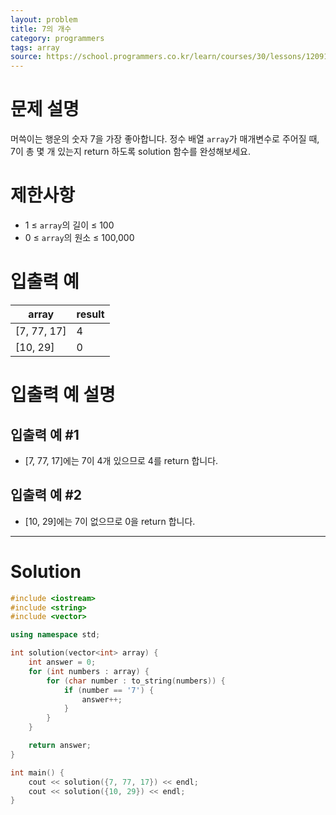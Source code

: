 ```yaml
---
layout: problem
title: 7의 개수
category: programmers
tags: array
source: https://school.programmers.co.kr/learn/courses/30/lessons/120912
---
```


# 문제 설명

머쓱이는 행운의 숫자 7을 가장 좋아합니다. 정수 배열 `array`가 매개변수로 주어질 때, 7이 총 몇 개 있는지 return 하도록 solution 함수를 완성해보세요.

# 제한사항

- 1 ≤ `array`의 길이 ≤ 100
- 0 ≤ `array`의 원소 ≤ 100,000

# 입출력 예

| array | result |
| --- | --- |
| [7, 77, 17] | 4 |
| [10, 29] | 0 |

# 입출력 예 설명

## 입출력 예 #1

- [7, 77, 17]에는 7이 4개 있으므로 4를 return 합니다.

## 입출력 예 #2

- [10, 29]에는 7이 없으므로 0을 return 합니다.

---

# Solution

```cpp
#include <iostream>
#include <string>
#include <vector>

using namespace std;

int solution(vector<int> array) {
    int answer = 0;
    for (int numbers : array) {
        for (char number : to_string(numbers)) {
            if (number == '7') {
                answer++;
            }
        }
    }

    return answer;
}

int main() {
    cout << solution({7, 77, 17}) << endl;
    cout << solution({10, 29}) << endl;
}
```
